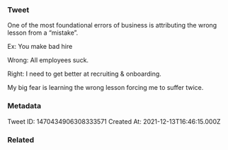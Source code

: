 ### Tweet
One of the most foundational errors of business is attributing the wrong lesson from a “mistake”. 

Ex: You make bad hire 

Wrong: All employees suck. 

Right: I need to get better at recruiting &amp; onboarding.

My big fear is learning the wrong lesson forcing me to suffer twice.

### Metadata
Tweet ID: 1470434906308333571
Created At: 2021-12-13T16:46:15.000Z

### Related

